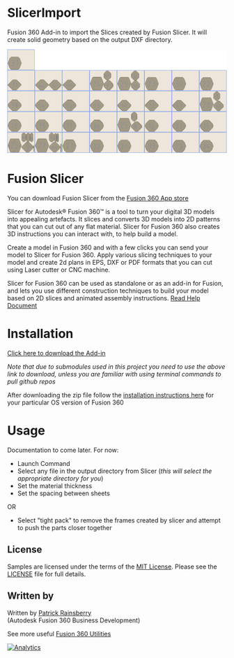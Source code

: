 # SlicerImport
Fusion 360 Add-in to import the Slices created by Fusion Slicer.  It will create solid geometry based on the output DXF directory.

![Slicer Import](./resources/cover_image.png)
# Fusion Slicer
You can download Fusion Slicer from the [Fusion 360 App store](https://apps.autodesk.com/FUSION/en/Detail/Index?id=8699194120463301363&appLang=en&os=Mac)

Slicer for Autodesk® Fusion 360™ is a tool to turn your digital 3D models into appealing artefacts. It slices and converts 3D models into 2D patterns that you can cut out of any flat material. Slicer for Fusion 360 also creates 3D instructions you can interact with, to help build a model.
 
Create a model in Fusion 360 and with a few clicks you can send your model to Slicer for Fusion 360. Apply various slicing techniques to your model and create 2d plans in EPS, DXF or PDF formats that you can cut using Laser cutter or CNC machine.
 
Slicer for Fusion 360 can be used as standalone or as an add-in for Fusion, and lets you use different construction techniques to build your model based on 2D slices and animated assembly instructions. 
[Read Help Document](https://apps.autodesk.com/FUSION/en/Detail/HelpDoc?appId=8699194120463301363&appLang=en&os=Mac)

# Installation
[Click here to download the Add-in](https://github.com/tapnair/SlicerImport/archive/master.zip)

_Note that due to submodules used in this project you need to use the above link to download, unless you are familiar with using terminal commands to pull github repos_

After downloading the zip file follow the [installation instructions here](https://tapnair.github.io/installation.html) for your particular OS version of Fusion 360 


# Usage
Documentation to come later. For now:
 - Launch Command
 - Select any file in the output directory from Slicer (_this will select the appropriate directory for you_)
 - Set the material thickness
 - Set the spacing between sheets

OR

 - Select "tight pack" to remove the frames created by slicer and attempt to push the parts closer together

## License
Samples are licensed under the terms of the [MIT License](http://opensource.org/licenses/MIT). Please see the [LICENSE](LICENSE) file for full details.

## Written by

Written by [Patrick Rainsberry](https://twitter.com/prrainsberry) <br /> (Autodesk Fusion 360 Business Development)

See more useful [Fusion 360 Utilities](https://tapnair.github.io/index.html)

[![Analytics](https://ga-beacon.appspot.com/UA-41076924-3/slicerImporter)](https://github.com/igrigorik/ga-beacon)
